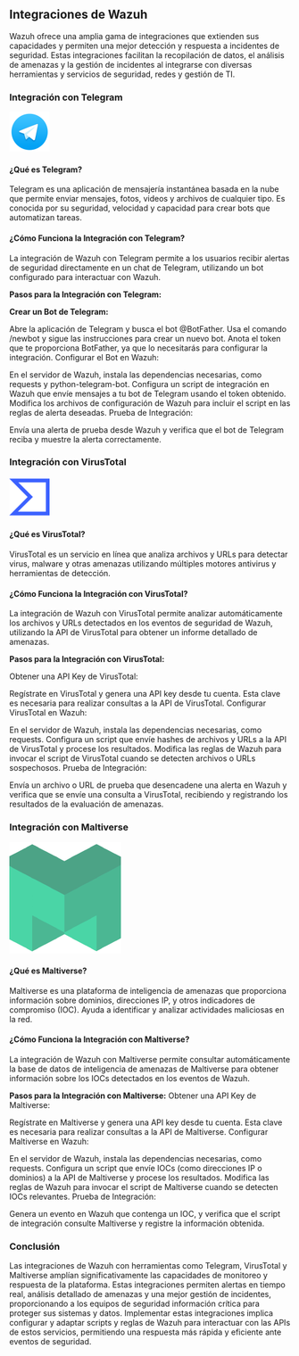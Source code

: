 ## **Integraciones de Wazuh**
Wazuh ofrece una amplia gama de integraciones que extienden sus capacidades y permiten una mejor detección y respuesta a incidentes de seguridad. Estas integraciones facilitan la recopilación de datos, el análisis de amenazas y la gestión de incidentes al integrarse con diversas herramientas y servicios de seguridad, redes y gestión de TI.

### **Integración con Telegram**
![telegram](/img/telegram_icon-icons.com_72055.png)
#### **¿Qué es Telegram?**
Telegram es una aplicación de mensajería instantánea basada en la nube que permite enviar mensajes, fotos, videos y archivos de cualquier tipo. Es conocida por su seguridad, velocidad y capacidad para crear bots que automatizan tareas.

#### **¿Cómo Funciona la Integración con Telegram?**
La integración de Wazuh con Telegram permite a los usuarios recibir alertas de seguridad directamente en un chat de Telegram, utilizando un bot configurado para interactuar con Wazuh.

**Pasos para la Integración con Telegram:**

**Crear un Bot de Telegram:**

Abre la aplicación de Telegram y busca el bot @BotFather.
Usa el comando /newbot y sigue las instrucciones para crear un nuevo bot.
Anota el token que te proporciona BotFather, ya que lo necesitarás para configurar la integración.
Configurar el Bot en Wazuh:

En el servidor de Wazuh, instala las dependencias necesarias, como requests y python-telegram-bot.
Configura un script de integración en Wazuh que envíe mensajes a tu bot de Telegram usando el token obtenido.
Modifica los archivos de configuración de Wazuh para incluir el script en las reglas de alerta deseadas.
Prueba de Integración:

Envía una alerta de prueba desde Wazuh y verifica que el bot de Telegram reciba y muestre la alerta correctamente.

### **Integración con VirusTotal**

![virustotal](/img/virustotal_logo_icon_171247.png)
#### **¿Qué es VirusTotal?**
VirusTotal es un servicio en línea que analiza archivos y URLs para detectar virus, malware y otras amenazas utilizando múltiples motores antivirus y herramientas de detección.

#### **¿Cómo Funciona la Integración con VirusTotal?**
La integración de Wazuh con VirusTotal permite analizar automáticamente los archivos y URLs detectados en los eventos de seguridad de Wazuh, utilizando la API de VirusTotal para obtener un informe detallado de amenazas.

**Pasos para la Integración con VirusTotal:**

Obtener una API Key de VirusTotal:

Regístrate en VirusTotal y genera una API key desde tu cuenta. Esta clave es necesaria para realizar consultas a la API de VirusTotal.
Configurar VirusTotal en Wazuh:

En el servidor de Wazuh, instala las dependencias necesarias, como requests.
Configura un script que envíe hashes de archivos y URLs a la API de VirusTotal y procese los resultados.
Modifica las reglas de Wazuh para invocar el script de VirusTotal cuando se detecten archivos o URLs sospechosos.
Prueba de Integración:

Envía un archivo o URL de prueba que desencadene una alerta en Wazuh y verifica que se envíe una consulta a VirusTotal, recibiendo y registrando los resultados de la evaluación de amenazas.

### **Integración con Maltiverse**

![maltiverse](/img/30807544.png)

#### **¿Qué es Maltiverse?**
Maltiverse es una plataforma de inteligencia de amenazas que proporciona información sobre dominios, direcciones IP, y otros indicadores de compromiso (IOC). Ayuda a identificar y analizar actividades maliciosas en la red.

#### **¿Cómo Funciona la Integración con Maltiverse?**
La integración de Wazuh con Maltiverse permite consultar automáticamente la base de datos de inteligencia de amenazas de Maltiverse para obtener información sobre los IOCs detectados en los eventos de Wazuh.

**Pasos para la Integración con Maltiverse:**
Obtener una API Key de Maltiverse:

Regístrate en Maltiverse y genera una API key desde tu cuenta. Esta clave es necesaria para realizar consultas a la API de Maltiverse.
Configurar Maltiverse en Wazuh:

En el servidor de Wazuh, instala las dependencias necesarias, como requests.
Configura un script que envíe IOCs (como direcciones IP o dominios) a la API de Maltiverse y procese los resultados.
Modifica las reglas de Wazuh para invocar el script de Maltiverse cuando se detecten IOCs relevantes.
Prueba de Integración:

Genera un evento en Wazuh que contenga un IOC, y verifica que el script de integración consulte Maltiverse y registre la información obtenida.

### **Conclusión**
Las integraciones de Wazuh con herramientas como Telegram, VirusTotal y Maltiverse amplían significativamente las capacidades de monitoreo y respuesta de la plataforma. Estas integraciones permiten alertas en tiempo real, análisis detallado de amenazas y una mejor gestión de incidentes, proporcionando a los equipos de seguridad información crítica para proteger sus sistemas y datos. Implementar estas integraciones implica configurar y adaptar scripts y reglas de Wazuh para interactuar con las APIs de estos servicios, permitiendo una respuesta más rápida y eficiente ante eventos de seguridad.






